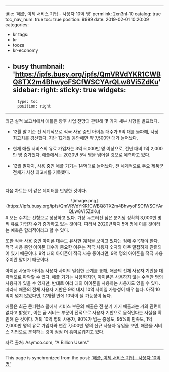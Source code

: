 
---
title: '애플, 이제 서비스 기업 - 사용자 10억 명'
permlink: 2xn3nl-10
catalog: true
toc_nav_num: true
toc: true
position: 9999
date: 2019-02-01 10:20:09
categories:
- kr
tags:
- kr
- tooza
- kr-economy
- busy
thumbnail: 'https://ipfs.busy.org/ipfs/QmVRVdYKR1CWBQ8TX2m4BhwyoFSCfWSCYArQLw8Vi5ZdKu'
sidebar:
    right:
        sticky: true
widgets:
    -
        type: toc
        position: right
---


최근 실적 보고서에서 애플은 향후 사업 전망과 관련해 몇 가지 세부 사항을 발표했다.

- 12월 말 기준 전 세계적으로 적극 사용 중인 아이폰 대수가 9억 대를 돌파해, 사상 최고치를 경신했다. 지난 12개월 동안에만 약 7,500만 대가 늘어났다.

- 현재 애플 서비스의 유료 가입자는 3억 6,000만 명 이상으로, 전년 대비 1억 2,000만 명 증가했다. 애플에서는 2020년 5억 명을 넘어설 것으로 예측하고 있다.

- 12월 말까지, 사용 중인 애플 기기는 14억대로 늘어났다. 전 세계적으로 주요 제품군 전체가 사상 최고치를 기록했다.
#
​다음 차트는 이 같은 데이터를 반영한 것이다.

<center>
![image.png](https://ipfs.busy.org/ipfs/QmVRVdYKR1CWBQ8TX2m4BhwyoFSCfWSCYArQLw8Vi5ZdKu)
</center>
#
모든 수치는 선형으로 성장하고 있다. 가장 두드러진 점은 분기당 정확히 3,000만 명씩 유료 가입자 수가 증가하고 있는 것이다. 따라서 2020년까지 5억 명에 이를 것이라는 예측은 합리적이라고 할 수 있다.

​또한 적극 사용 중인 아이폰 대수도 유사한 궤적을 보이고 있다는 점에 주목해야 한다. 적극 사용 중인 아이폰 대수가 중요한 이유는 적극 사용자 숫자와 아주 밀접하게 관련되어 있기 때문이다. 9억 대의 아이폰이 적극 사용 중이라면, 9억 명의 아이폰을 적극 사용주이란 말이기 때문이다.

​아이폰 사용과 아이폰 사용자 사이의 밀접한 관계를 통해, 애플의 전체 사용자 기반을 대략적으로 파악할 수 있다. 애플 기기는 사용하지만, 아이폰은 사용하지 않는 수백만 명의 사용자가 있을 수 있지만, 반대로 여러 대의 아이폰을 사용하는 사용자도 있을 수 있다.
​
따라서 애플의 전체 사용자 기반은 9억 내지 10억 사이일 가능성이 매우 높다. 아직 10억이 넘지 않았다면, 12개월 안에 10억이 될 가능성이 높다.

​애플은 최근 콘퍼런스 콜에서 서비스 부문의 매출은 전 분기 기기 매출과는 거의 관련이 없다고 밝혔고, 이는 곧 서비스 부문이 전적으로 사용자 기반으로 움직인다는 사실을 확인해 준 것이다. 거의 10억 명의 사용자, 90%가 넘는 충성도, 95%의 만족도, 1억 2,000만 명의 유료 가입자와 연간 7,500만 명의 신규 사용자 유입을 보면, 애플을 서비스 기업으로 분석하는 것이 점점 더 흥미로워지고 있다.

자료 출처: Asymco.com, "A Billion Users"

- - -

This page is synchronized from the post: ['애플, 이제 서비스 기업 - 사용자 10억 명'](https://steemit.com/@pius.pius/2xn3nl-10)
